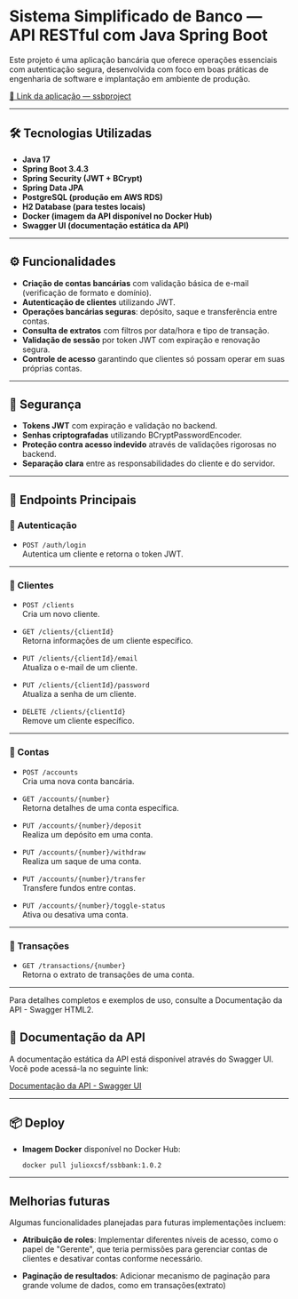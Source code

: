 # Sistema Simplificado de Banco — API RESTful com Java Spring Boot

Este projeto é uma aplicação bancária que oferece operações essenciais com autenticação segura, desenvolvida com foco em boas práticas de engenharia de software e implantação em ambiente de produção.

[🔗 Link da aplicação — ssbproject](https://ssbproject.netlify.app/index.html)

---

## 🛠️ Tecnologias Utilizadas

- **Java 17**
- **Spring Boot 3.4.3**
- **Spring Security (JWT + BCrypt)**
- **Spring Data JPA**
- **PostgreSQL (produção em AWS RDS)**
- **H2 Database (para testes locais)**
- **Docker (imagem da API disponível no Docker Hub)**
- **Swagger UI (documentação estática da API)**

---

## ⚙️ Funcionalidades

- **Criação de contas bancárias** com validação básica de e-mail (verificação de formato e domínio).
- **Autenticação de clientes** utilizando JWT.
- **Operações bancárias seguras**: depósito, saque e transferência entre contas.
- **Consulta de extratos** com filtros por data/hora e tipo de transação.
- **Validação de sessão** por token JWT com expiração e renovação segura.
- **Controle de acesso** garantindo que clientes só possam operar em suas próprias contas.

---

## 🔐 Segurança

- **Tokens JWT** com expiração e validação no backend.
- **Senhas criptografadas** utilizando BCryptPasswordEncoder.
- **Proteção contra acesso indevido** através de validações rigorosas no backend.
- **Separação clara** entre as responsabilidades do cliente e do servidor.

---

## 📌 Endpoints Principais

### 🔑 Autenticação

- `POST /auth/login`  
  Autentica um cliente e retorna o token JWT.

---

### 👤 Clientes

- `POST /clients`  
  Cria um novo cliente.

- `GET /clients/{clientId}`  
  Retorna informações de um cliente específico.

- `PUT /clients/{clientId}/email`  
  Atualiza o e-mail de um cliente.

- `PUT /clients/{clientId}/password`  
  Atualiza a senha de um cliente.

- `DELETE /clients/{clientId}`  
  Remove um cliente específico.

---

### 🏦 Contas

- `POST /accounts`  
  Cria uma nova conta bancária.

- `GET /accounts/{number}`  
  Retorna detalhes de uma conta específica.

- `PUT /accounts/{number}/deposit`  
  Realiza um depósito em uma conta.

- `PUT /accounts/{number}/withdraw`  
  Realiza um saque de uma conta.

- `PUT /accounts/{number}/transfer`  
  Transfere fundos entre contas.

- `PUT /accounts/{number}/toggle-status`  
  Ativa ou desativa uma conta.

---

### 📄 Transações

- `GET /transactions/{number}`  
  Retorna o extrato de transações de uma conta.

---

Para detalhes completos e exemplos de uso, consulte a Documentação da API - Swagger HTML2.

## 📄 Documentação da API

A documentação estática da API está disponível através do Swagger UI. Você pode acessá-la no seguinte link:

[Documentação da API - Swagger UI](https://swagger-ssb-api.netlify.app/)

---

## 📦 Deploy

- **Imagem Docker** disponível no Docker Hub:

  ```bash
  docker pull julioxcsf/ssbbank:1.0.2
  ```

---

## Melhorias futuras

Algumas funcionalidades planejadas para futuras implementações incluem:

- **Atribuição de roles**: Implementar diferentes níveis de acesso, como o papel de "Gerente", que teria permissões para gerenciar contas de clientes e desativar contas conforme necessário.

- **Paginação de resultados**: Adicionar mecanismo de paginação para grande volume de dados, como em transações(extrato)
